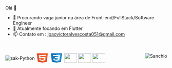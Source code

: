 Olá 👋

- 🔭 Procurando vaga junior na área de Front-end/FullStack/Software Engineer
- 📕 Atualmente focando em Flutter
- 📫 Contato em : joaovictoralvescosta051@gmail.com

 ##
 
 
<div style="display: inline_block"><br>
 
   <img align="center" alt="sak-Python" height="30" width="40" src="https://cdn.jsdelivr.net/gh/devicons/devicon/icons/typescript/typescript-original.svg">
  <img align="center" alt="sak-HTML" height="30" width="40" src="https://raw.githubusercontent.com/devicons/devicon/master/icons/html5/html5-original.svg">
  <img align="center" alt="sak-CSS" height="30" width="40" src="https://raw.githubusercontent.com/devicons/devicon/master/icons/css3/css3-original.svg">
  <img align="center"  height="30" width="40" src="https://cdn.jsdelivr.net/gh/devicons/devicon/icons/angularjs/angularjs-original.svg" />
  <img align="center"  height="30" width="40" src="https://cdn.jsdelivr.net/gh/devicons/devicon/icons/dart/dart-original.svg" />
  <img align="center"  height="30" width="40" src="https://cdn.jsdelivr.net/gh/devicons/devicon/icons/flutter/flutter-plain.svg" />
 
   
  <img align="right" height="175em" alt="Sanchio" src="https://c.tenor.com/2z7NVAVjM_YAAAAd/guts-berserk.gif">
</div>
 
 
 
 <div> 
 
  
